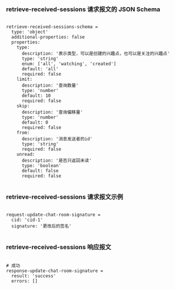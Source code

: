 ### retrieve-received-sessions 请求报文的 JSON Schema
<pre><code>
retrieve-received-sessions-schema =
  type: 'object'
  additional-properties: false
  properties:
    type:
      description: '表示类型，可以是创建的兴趣点，也可以是关注的兴趣点'
      type: 'string'
      enum: ['all', 'watching', 'created']
      default: 'all'
      required: false
    limit:
      description: '查询数量'
      type: 'number'
      default: 10
      required: false
    skip:
      description: '查询偏移量'
      type: 'number'
      default: 0
      required: false
    from:
      description: '消息发送者的id'
      type: 'string'
      required: false
    unread:
      description: '是否只返回未读'
      type: 'boolean'
      default: false
      required: false

</code></pre>

### retrieve-received-sessions 请求报文示例
<pre><code>
request-update-chat-room-signature =
  cid: 'cid-1'
  signature: '更改后的签名'

</code></pre>

### retrieve-received-sessions 响应报文
<pre><code>
# 成功
response-update-chat-room-signature =
  result: 'success'
  errors: []

</code></pre>


